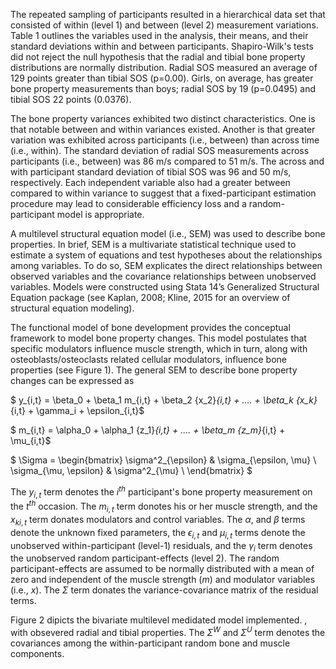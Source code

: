 The repeated sampling of participants resulted in a hierarchical data set that consisted of within (level 1) and between (level 2) measurement variations. Table 1 outlines the variables used in the analysis, their means, and their standard deviations within and between participants. Shapiro-Wilk's tests did not reject the null hypothesis that the radial and tibial bone property distributions are normally distribution. Radial SOS measured an average of 129 points greater than tibial SOS (p=0.00). Girls, on average, has greater bone property measurements than boys; radial SOS by 19 (p=0.0495) and tibial SOS 22 points (0.0376). 

The bone property variances exhibited two distinct characteristics. One is that notable between and within variances existed. Another is that greater variation was exhibited across participants (i.e., between) than across time (i.e., within). The standard deviation of radial SOS measurements across participants (i.e., between) was 86 m/s compared to 51 m/s. The across and with participant standard deviation of tibial SOS was 96 and 50 m/s, respectively. Each independent variable also had a greater between compared to within variance to suggest that a fixed-participant estimation procedure may lead to considerable efficiency loss and a random-participant model is appropriate.

A multilevel structural equation model (i.e., SEM) was used to describe bone properties. In brief, SEM is a multivariate statistical technique used to estimate a system of equations and test hypotheses about the relationships among variables. To do so, SEM explicates the direct relationships between observed variables and the covariance relationships between unobserved variables. Models were constructed using Stata 14’s Generalized Structural Equation package (see Kaplan, 2008; Kline, 2015 for an overview of structural equation modeling). 

The functional model of bone development provides the conceptual framework to model bone property changes. This model postulates that specific modulators influence muscle strength, which in turn, along with osteoblasts/osteoclasts related cellular modulators, influence bone properties (see Figure 1). The general SEM to describe bone property changes can be expressed as

$ y_{i,t} =  \beta_0 + \beta_1 m_{i,t} + \beta_2 {x_2}_{i,t} + .... + \beta_k {x_k}_{i,t} + \gamma_i + \epsilon_{i,t}$

$ m_{i,t} =  \alpha_0 + \alpha_1 {z_1}_{i,t} + .... + \beta_m {z_m}_{i,t} + \mu_{i,t}$

$ \Sigma = 
\begin{bmatrix}
 \sigma^2_{\epsilon} & \sigma_{\epsilon, \mu}  \\
 \sigma_{\mu, \epsilon} & \sigma^2_{\mu}  \\
\end{bmatrix} $

The $y_{i,t}$ term denotes the $i^{th}$ participant's bone property measurement on the $t^{th}$ occasion. The $m_{i,t}$ term donotes his or her muscle strength, and the ${x_k}_{i,t}$ term donates modulators and control variables. The $\alpha$, and $\beta$ terms denote the unknown fixed parameters, the $\epsilon_{i,t}$ and $\mu_{i,t}$ terms denote the unobserved within-participant (level-1) residuals, and the $\gamma_{i}$ term denotes the unobserved random participant-effects (level 2). The random participant-effects are assumed to be normally distributed with a mean of zero and independent of the muscle strength ($m$) and modulator variables (i.e., $x$). The $\Sigma$ term donates the variance-covariance matrix of the residual terms.

Figure 2 dipicts the bivariate multilevel medidated model implemented. , with obsevered radial and tibial properties. The $\Sigma^W$ and $\Sigma^U$ term denotes the covariances among the within-participant random bone and muscle components. 

